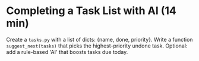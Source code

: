 # Completing a Task List with AI (14 min)
Create a `tasks.py` with a list of dicts: {name, done, priority}.
 Write a function `suggest_next(tasks)` that picks the highest-priority undone task.
 Optional: add a rule-based 'AI' that boosts tasks due today.

